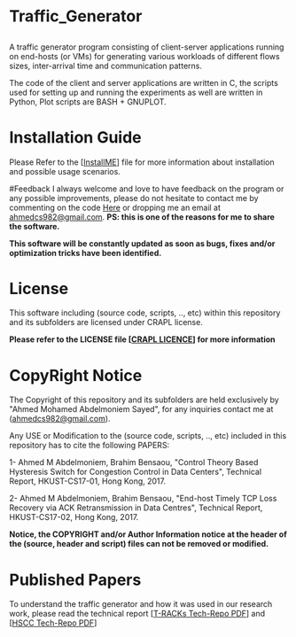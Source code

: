 # Traffic_Generator
## 
A traffic generator program consisting of client-server applications running on end-hosts (or VMs) for generating various workloads of different flows sizes, inter-arrival time and communication patterns.

The code of the client and server applications are written in C, the scripts used for setting up and running the experiments as well are written in Python, Plot scripts are BASH + GNUPLOT.   

# Installation Guide
Please Refer to the \[[InstallME](InstallME.md)\] file for more information about installation and possible usage scenarios.

#Feedback
I always welcome and love to have feedback on the program or any possible improvements, please do not hesitate to contact me by commenting on the code [Here](https://ahmedcs.github.io/HSCC-post/) or dropping me an email at [ahmedcs982@gmail.com](mailto:ahmedcs982@gmail.com). **PS: this is one of the reasons for me to share the software.**  

**This software will be constantly updated as soon as bugs, fixes and/or optimization tricks have been identified.**


# License
This software including (source code, scripts, .., etc) within this repository and its subfolders are licensed under CRAPL license.

**Please refer to the LICENSE file \[[CRAPL LICENCE](LICENSE)\] for more information**


# CopyRight Notice
The Copyright of this repository and its subfolders are held exclusively by "Ahmed Mohamed Abdelmoniem Sayed", for any inquiries contact me at ([ahmedcs982@gmail.com](mailto:ahmedcs982@gmail.com)).

Any USE or Modification to the (source code, scripts, .., etc) included in this repository has to cite the following PAPERS:  

1- Ahmed M Abdelmoniem, Brahim Bensaou, "Control Theory Based Hysteresis Switch for Congestion Control in Data Centers", Technical Report, HKUST-CS17-01, Hong Kong, 2017.  

2- Ahmed M Abdelmoniem, Brahim Bensaou, "End-host Timely TCP Loss Recovery via ACK Retransmission in Data Centres", Technical Report, HKUST-CS17-02, Hong Kong, 2017.  

**Notice, the COPYRIGHT and/or Author Information notice at the header of the (source, header and script) files can not be removed or modified.**

# Published Papers
To understand the traffic generator and how it was used in our research work, please read the technical report \[[T-RACKs Tech-Repo PDF](download/TRACKs-Report.pdf)\] and \[[HSCC Tech-Repo PDF](download/HSCC-Report.pdf)\]




